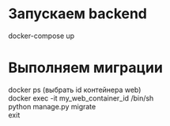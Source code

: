 # Запускаем backend
docker-compose up 

# Выполняем миграции
docker ps (выбрать id контейнера web)  
docker exec -it my_web_container_id /bin/sh  
python manage.py migrate  
exit  
